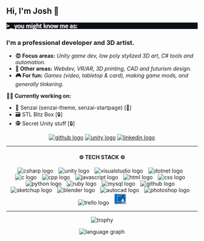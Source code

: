 <h2>Hi, I'm Josh 👋</h2>
<picture>
<img src="https://github.com/lottehime/lottehime/blob/main/assets/typewriter.gif"/>
</picture>
<!--
Gif from:  https://willkessler.github.io/typed-text-gif-maker/
-->
<h3>I'm a professional developer and 3D artist.</h3>

+ <strong>😍 Focus areas:</strong> <i>Unity game dev, low poly stylized 3D art, C# tools and automation.</i>
+ <strong>💪 Other areas:</strong> <i>Webdev, VR/AR, 3D printing, CAD and futurism design.</i>
+ <strong>🎮 For fun:</strong> <i>Games (video, tabletop & card), making game mods, and generally tinkering.</i>

<strong>👨‍💻 Currently working on:</strong>
+ 🌱 Senzai (senzai-theme, senzai-startpage) [👀]
+ 🗃️ STL Bitz Box [🔒]
+ 🕵️ Secret Unity stuff [🔒]

<div align="center">
  
<!--
  <a href="https://lottehime.github.io">
  <img src="https://custom-icon-badges.demolab.com/badge/-portfolio_site-grey?style=for-the-badge&logo=paintbrush&logoColor=white" height="30" alt="portfolio logo" title="My Portfolio" /></a>
-->

  <a href="https://github.com/lottehime?tab=repositories">
  <img src="https://img.shields.io/badge/public_repos-%23121011.svg?style=for-the-badge&logo=github&logoColor=white" height="30" alt="github logo" title="My Public GitHub Repos" /></a>

  <a href="https://assetstore.unity.com/publishers/18386">
  <img src="https://img.shields.io/badge/unity_assets-%23000000.svg?style=for-the-badge&logo=unity&logoColor=white" height="30" alt="unity logo" title="My Unity Asset Store Products" /></a>

  <a href="https://www.linkedin.com/in/joshua-anderson-9329a3ab/">
  <img src="https://img.shields.io/static/v1?message=LinkedIn&logo=linkedin&label=&color=0077B5&logoColor=white&labelColor=&style=for-the-badge" height="30" alt="linkedin logo" title="My LinkedIn Profile" /></a>

</div>

------

<div align="center">
  <h4>
    ⚙️ TECH STACK ⚙️
  </h4>
  
  <a><img src="https://skillicons.dev/icons?i=cs" height="30" alt="csharp logo" title="C# Development" /></a>
  <a><img width="6" /></a>
  <a><img src="https://skillicons.dev/icons?i=unity" height="30" alt="unity logo" title="Unity Development" /></a>
  <a><img width="6" /></a>
  <a><img src="https://skillicons.dev/icons?i=visualstudio" height="30" alt="visualstudio logo" title="Visual Studio" /></a>
  <a><img width="6" /></a>
  <a><img src="https://skillicons.dev/icons?i=dotnet" height="30" alt="dotnet logo" title=".Net Development" /></a>
  <a><img width="6" /></a>
  <a><img src="https://skillicons.dev/icons?i=c" height="30" alt="c logo" title="C Development" /></a>
  <a><img width="6" /></a>
  <a><img src="https://skillicons.dev/icons?i=cpp" height="30" alt="cpp logo" title="C++ Development" /></a>
  <a><img width="6" /></a>
  <a><img src="https://skillicons.dev/icons?i=js" height="30" alt="javascript logo" title="JavaScript" /></a>
  <a><img width="6" /></a>
  <a><img src="https://skillicons.dev/icons?i=html" height="30" alt="html logo" title="HTML" /></a>
  <a><img width="6" /></a>
  <a><img src="https://skillicons.dev/icons?i=css" height="30" alt="css logo" title="CSS" /></a>
  <a><img width="6" /></a>
  <a><img src="https://skillicons.dev/icons?i=py" height="30" alt="python logo" title="Python Development" /></a>
  <a><img width="6" /></a>
  <a><img src="https://skillicons.dev/icons?i=ruby" height="30" alt="ruby logo" title="Ruby" /></a>
  <a><img width="6" /></a>
  <a><img src="https://skillicons.dev/icons?i=mysql" height="30" alt="mysql logo" title="MySQL" /></a>
  <a><img width="6" /></a>
  <a><img src="https://skillicons.dev/icons?i=github" height="30" alt="github logo" title="GitHub Management" /></a>
  <a><img width="6" /></a>
  <a><img src="https://skillicons.dev/icons?i=sketchup" height="30" alt="sketchup logo" title="SketchUp 3D Modeling" /></a>
  <a><img width="6" /></a>
  <a><img src="https://skillicons.dev/icons?i=blender" height="30" alt="blender logo" title="Blender Sculpting" /></a>
  <a><img width="6" /></a>
  <a><img src="https://skillicons.dev/icons?i=autocad" height="30" alt="autocad logo" title="AutoCAD &amp; AutoLISP" /></a>
  <a><img width="6" /></a>
  <a><img src="https://skillicons.dev/icons?i=ps" height="30" alt="photoshop logo" title="Photoshop" /></a>
  <a><img width="6" /></a>
  <a><img src="https://cdn.simpleicons.org/trello/0052CC" height="30" alt="trello logo" title="Trello Project Management" /></a>
  <a><img width="6" /></a>
  <a><img src="https://github.com/lottehime/lottehime/blob/main/assets/3d-printer.png" height="30" alt="printer logo" title="3D Printing (FDM/SLA)" /></a>
  
</div>

------

<div align="center">

  ![trophy](https://github-profile-trophy.vercel.app/?username=lottehime&rank=-B,-C,-?&theme=discord&column=-1)


  <img src="http://github-profile-summary-cards.vercel.app/api/cards/repos-per-language?username=lottehime&theme=dracula" height="130"  alt="language graph"/>

  
<!--
  <a href="#">
  <img src="https://streak-stats.demolab.com?user=lottehime&locale=en&mode=daily&theme=dracula&hide_border=false&border_radius=5" height="150" alt="streak graph" />
  </a>
-->

</div>

